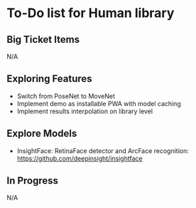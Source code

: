 # To-Do list for Human library

## Big Ticket Items

N/A

## Exploring Features

- Switch from PoseNet to MoveNet
- Implement demo as installable PWA with model caching
- Implement results interpolation on library level

## Explore Models

- InsightFace: RetinaFace detector and ArcFace recognition: <https://github.com/deepinsight/insightface>  

## In Progress

N/A
